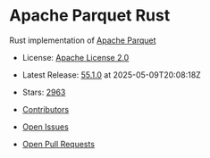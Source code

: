 # Apache Parquet Rust

Rust implementation of [Apache Parquet](https://parquet.apache.org/)


- License: [Apache License 2.0](https://spdx.org/licenses/Apache-2.0.html)
- Latest Release: [55.1.0](https://github.com/apache/arrow-rs/releases/tag/55.1.0) at 2025-05-09T20:08:18Z
- Stars: [2963](https://github.com/apache/arrow-rs/stargazers)


- [Contributors](https://github.com/apache/arrow-rs/graphs/contributors)
- [Open Issues](https://github.com/apache/arrow-rs/issues?q=sort%3Aupdated-desc+is%3Aissue+is%3Aopen)
- [Open Pull Requests](https://github.com/apache/arrow-rs/pulls?q=sort%3Aupdated-desc+is%3Apr+is%3Aopen)
